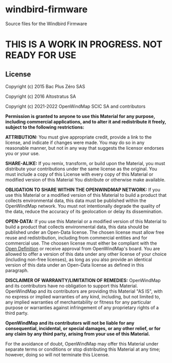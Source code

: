 # windbird-firmware
Source files for the Windbird Firmware

# THIS IS A WORK IN PROGRESS. NOT READY FOR USE

## License

Copyright (c) 2015 Bac Plus Zéro SAS

Copyright (c) 2016 Altostratus SA

Copyright (c) 2021-2022 OpenWindMap SCIC SA and contributors

**Permission is granted to anyone to use this Material for any purpose, including commercial applications, and to alter it and redistribute it freely, subject to the following restrictions:**

**ATTRIBUTION:** You must give appropriate credit, provide a link to the license, and indicate if changes were made. You may do so in any reasonable manner, but not in any way that suggests the licensor endorses you or your use.

**SHARE-ALIKE:** If you remix, transform, or build upon the Material, you must distribute your contributions under the same license as the original. You must include a copy of this License with every copy of this Material or modified version of this Material You distribute or otherwise make available.

**OBLIGATION TO SHARE WITHIN THE OPENWINDMAP NETWORK:** If you use this Material or a modified version of this Material to build a product that collects environmental data, this data must be published within the OpenWindMap network. You must not intentionally degrade the quality of the data, reduce the accuracy of its geolocation or delay its dissemination.

**OPEN-DATA:** If you use this Material or a modified version of this Material to build a product that collects environmental data, this data should be published under an Open-Data license. The chosen license must allow free reuse and redistribution, including from commercial entities and for commercial use. The choosen license must either be compliant with the [Open Definition](https://opendefinition.org/od/2.1/en/) or receive approval from OpenWindMap's board. You are allowed to offer a version of this data under any other license of your choice (including non-free licenses), as long as you also provide an identical version of this data under an Open-Data license as defined in this paragraph.

**DISCLAIMER OF WARRANTY/LIMITATION OF REMEDIES:** OpenWindMap and its contributors have no obligation to support this Material. OpenWindMap and its contributors are providing this Material "AS IS", with no express or implied warranties of any kind, including, but not limited to, any implied warranties of merchantability or fitness for any particular purpose or warranties against infringement of any proprietary rights of a third party.

**OpenWindMap and its contributors will not be liable for any consequential, incidental, or special damages, or any other relief, or for any claim by any third party, arising from your use of this Material.**

For the avoidance of doubt, OpenWindMap may offer this Material under separate terms or conditions or stop distributing this Material at any time; however, doing so will not terminate this License.
